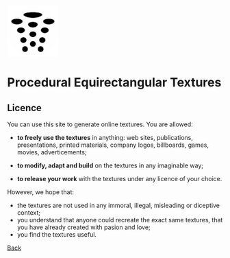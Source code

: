 ﻿<img class="logo" src="../assets/logo/logo.png">

# Procedural Equirectangular Textures

## Licence
	
You can use this site to generate online textures. You are allowed:

* **to freely use the textures** in anything: web sites, publications, presentations, printed materials, company logos, billboards, games, movies, adverticements;

* **to modify, adapt and build** on the textures in any imaginable way;

* **to release your work** with the textures under any licence of your choice.


However, we hope that:

* the textures are not used in any immoral, illegal, misleading or diceptive context;
* you understand that anyone could recreate the exact same textures, that you have already created with pasion and love;
* you find the textures useful.

	
<div class="footnote">
	<a href="index.html">Back</a>
</div>
